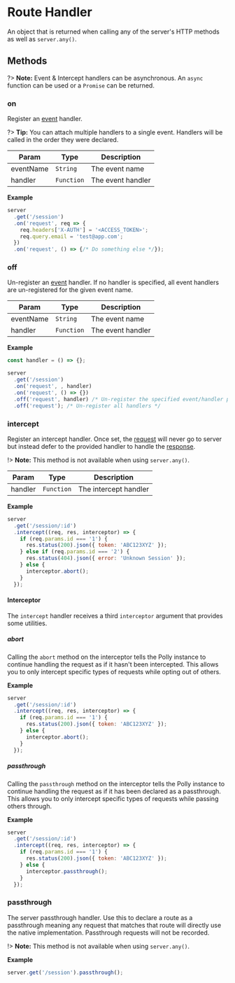 # Route Handler

An object that is returned when calling any of the server's HTTP methods as well
as `server.any()`.

## Methods

?> __Note:__ Event & Intercept handlers can be asynchronous. An `async`
function can be used or a `Promise` can be returned.

### on

Register an [event](server/events-and-middleware) handler.

?> __Tip:__ You can attach multiple handlers to a single event. Handlers will be
called in the order they were declared.

| Param | Type | Description |
|  ---  | ---  |     ---     |
| eventName | `String` | The event name |
| handler | `Function` | The event handler |

__Example__

```js
server
  .get('/session')
  .on('request', req => {
    req.headers['X-AUTH'] = '<ACCESS_TOKEN>';
    req.query.email = 'test@app.com';
  })
  .on('request', () => {/* Do something else */});
```

### off

Un-register an [event](server/events-and-middleware) handler. If no handler
is specified, all event handlers are un-registered for the given event name.

| Param | Type | Description |
|  ---  | ---  |     ---     |
| eventName | `String` | The event name |
| handler | `Function` | The event handler |

__Example__

```js
const handler = () => {};

server
  .get('/session')
  .on('request', , handler)
  .on('request', () => {})
  .off('request', handler) /* Un-register the specified event/handler pair */
  .off('request'); /* Un-register all handlers */
```

### intercept

Register an intercept handler. Once set, the [request](server/request) will
never go to server but instead defer to the provided handler to handle
the [response](server/response).

!> __Note:__ This method is not available when using `server.any()`.

| Param | Type | Description |
|  ---  | ---  |     ---     |
| handler | `Function` | The intercept handler |

__Example__

```js
server
  .get('/session/:id')
  .intercept((req, res, interceptor) => {
    if (req.params.id === '1') {
      res.status(200).json({ token: 'ABC123XYZ' });
    } else if (req.params.id === '2') {
      res.status(404).json({ error: 'Unknown Session' });
    } else {
      interceptor.abort();
    }
  });
```

#### Interceptor

The `intercept` handler receives a third `interceptor` argument that provides
some utilities.

##### abort

Calling the `abort` method on the interceptor tells the Polly instance to
continue handling the request as if it hasn't been intercepted. This allows you
to only intercept specific types of requests while opting out of others.

__Example__

```js
server
  .get('/session/:id')
  .intercept((req, res, interceptor) => {
    if (req.params.id === '1') {
      res.status(200).json({ token: 'ABC123XYZ' });
    } else {
      interceptor.abort();
    }
  });
```

##### passthrough

Calling the `passthrough` method on the interceptor tells the Polly instance to
continue handling the request as if it has been declared as a passthrough.
This allows you to only intercept specific types of requests while passing
others through.

__Example__

```js
server
  .get('/session/:id')
  .intercept((req, res, interceptor) => {
    if (req.params.id === '1') {
      res.status(200).json({ token: 'ABC123XYZ' });
    } else {
      interceptor.passthrough();
    }
  });
```

### passthrough

The server passthrough handler. Use this to declare a route as a passthrough
meaning any request that matches that route will directly use the native
implementation. Passthrough requests will not be recorded.

!> __Note:__ This method is not available when using `server.any()`.

__Example__

```js
server.get('/session').passthrough();
```

